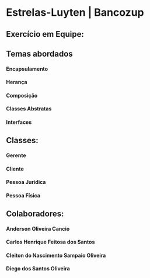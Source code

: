 # Estrelas-Luyten | Bancozup
## Exercício em Equipe:

## Temas abordados

#### Encapsulamento
#### Herança
#### Composição
#### Classes Abstratas
#### Interfaces

## Classes: 
#### Gerente
#### Cliente
#### Pessoa Juridica
#### Pessoa Física

## Colaboradores:
#### Anderson Oliveira Cancio
#### Carlos Henrique Feitosa dos Santos
#### Cleiton do Nascimento Sampaio Oliveira
#### Diego dos Santos Oliveira
